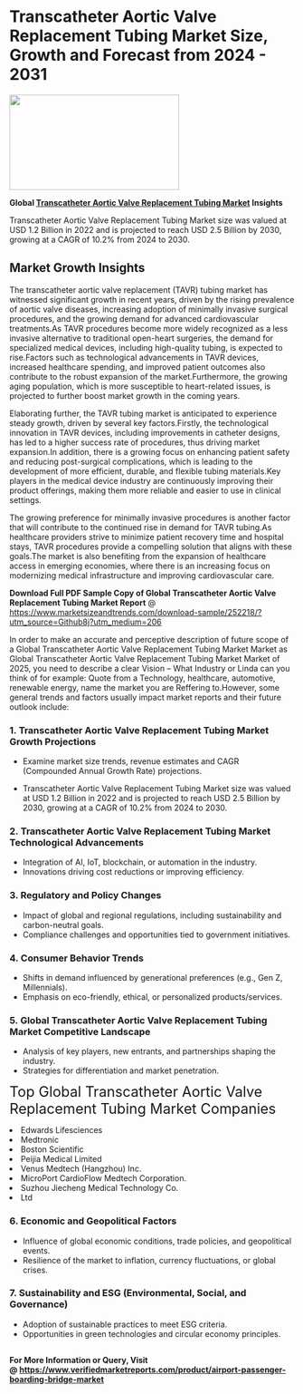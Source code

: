 <H1>Transcatheter Aortic Valve Replacement Tubing Market Size, Growth and Forecast from 2024 - 2031</H1><img class="aligncenter size-medium wp-image-584254" src="https://thirdeyenews.in/wp-content/uploads/2024/09/Global-Market-Research-300x168.jpeg" alt="" width="300" height="168" /><p><strong>Global&nbsp;<a href="https://www.marketsizeandtrends.com/download-sample/252218/?utm_source=Github8j?utm_medium=206">Transcatheter Aortic Valve Replacement Tubing Market</a> Insights</strong></p><p>Transcatheter Aortic Valve Replacement Tubing Market size was valued at USD 1.2 Billion in 2022 and is projected to reach USD 2.5 Billion by 2030, growing at a CAGR of 10.2% from 2024 to 2030.</p><p><h2>Market Growth Insights</h2> <p>The transcatheter aortic valve replacement (TAVR) tubing market has witnessed significant growth in recent years, driven by the rising prevalence of aortic valve diseases, increasing adoption of minimally invasive surgical procedures, and the growing demand for advanced cardiovascular treatments.As TAVR procedures become more widely recognized as a less invasive alternative to traditional open-heart surgeries, the demand for specialized medical devices, including high-quality tubing, is expected to rise.Factors such as technological advancements in TAVR devices, increased healthcare spending, and improved patient outcomes also contribute to the robust expansion of the market.Furthermore, the growing aging population, which is more susceptible to heart-related issues, is projected to further boost market growth in the coming years.</p> <p></p> <p>Elaborating further, the TAVR tubing market is anticipated to experience steady growth, driven by several key factors.Firstly, the technological innovation in TAVR devices, including improvements in catheter designs, has led to a higher success rate of procedures, thus driving market expansion.In addition, there is a growing focus on enhancing patient safety and reducing post-surgical complications, which is leading to the development of more efficient, durable, and flexible tubing materials.Key players in the medical device industry are continuously improving their product offerings, making them more reliable and easier to use in clinical settings.</p> <p>The growing preference for minimally invasive procedures is another factor that will contribute to the continued rise in demand for TAVR tubing.As healthcare providers strive to minimize patient recovery time and hospital stays, TAVR procedures provide a compelling solution that aligns with these goals.The market is also benefiting from the expansion of healthcare access in emerging economies, where there is an increasing focus on modernizing medical infrastructure and improving cardiovascular care.</p> <p></p><p><span class=""><strong>Download Full PDF Sample Copy of Global Transcatheter Aortic Valve Replacement Tubing Market Report</strong> @ <a href="https://www.marketsizeandtrends.com/download-sample/252218/?utm_source=Github8j?utm_medium=206" target="_blank">https://www.marketsizeandtrends.com/download-sample/252218/?utm_source=Github8j?utm_medium=206</a></span></p><p>In order to make an accurate and perceptive description of future scope of a Global&nbsp;Transcatheter Aortic Valve Replacement Tubing Market Market as Global&nbsp;Transcatheter Aortic Valve Replacement Tubing Market Market of 2025, you need to describe a clear Vision &ndash; What Industry or Linda can you think of for example: Quote from a Technology, healthcare, automotive, renewable energy, name the market you are Reffering to.However, some general trends and factors usually impact market reports and their future outlook include:</p><h3>1.&nbsp;<strong>Transcatheter Aortic Valve Replacement Tubing Market Growth Projections</strong></h3><ul><li>Examine market size trends, revenue estimates and CAGR (Compounded Annual Growth Rate) projections.</li><li><p>Transcatheter Aortic Valve Replacement Tubing Market size was valued at USD 1.2 Billion in 2022 and is projected to reach USD 2.5 Billion by 2030, growing at a CAGR of 10.2% from 2024 to 2030.</p></li></ul><h3>2.&nbsp;<strong>Transcatheter Aortic Valve Replacement Tubing Market Technological Advancements</strong></h3><ul><li>Integration of AI, IoT, blockchain, or automation in the industry.</li><li>Innovations driving cost reductions or improving efficiency.</li></ul><h3>3.&nbsp;<strong>Regulatory and Policy Changes</strong></h3><ul><li>Impact of global and regional regulations, including sustainability and carbon-neutral goals.</li><li>Compliance challenges and opportunities tied to government initiatives.</li></ul><h3>4.&nbsp;<strong>Consumer Behavior Trends</strong></h3><ul><li>Shifts in demand influenced by generational preferences (e.g., Gen Z, Millennials).</li><li>Emphasis on eco-friendly, ethical, or personalized products/services.</li></ul><h3>5.&nbsp;<strong>Global Transcatheter Aortic Valve Replacement Tubing Market Competitive Landscape</strong></h3><ul><li>Analysis of key players, new entrants, and partnerships shaping the industry.</li><li>Strategies for differentiation and market penetration.</li></ul><p data-pm-slice="1 1 []"><span style="color: inherit; font-family: inherit; font-size: 25px;">Top Global Transcatheter Aortic Valve Replacement Tubing Market Companies</span></p><div class="" data-test-id=""><p><li>Edwards Lifesciences</li><li> Medtronic</li><li> Boston Scientific</li><li> Peijia Medical Limited</li><li> Venus Medtech (Hangzhou) Inc.</li><li> MicroPort CardioFlow Medtech Corporation.</li><li> Suzhou Jiecheng Medical Technology Co.</li><li> Ltd</li></p></div><h3>6.&nbsp;<strong>Economic and Geopolitical Factors</strong></h3><ul><li>Influence of global economic conditions, trade policies, and geopolitical events.</li><li>Resilience of the market to inflation, currency fluctuations, or global crises.</li></ul><h3>7.&nbsp;<strong>Sustainability and ESG (Environmental, Social, and Governance)</strong></h3><ul><li>Adoption of sustainable practices to meet ESG criteria.</li><li>Opportunities in green technologies and circular economy principles.</li></ul><h2><strong style="font-size: 14px;">For More Information or Query, Visit @&nbsp;</strong><a style="background-color: #ffffff; font-size: 14px;" href="https://www.marketsizeandtrends.com/report/transcatheter-aortic-valve-replacement-tubing-market/" target="_blank">https://www.verifiedmarketreports.com/product/airport-passenger-boarding-bridge-market</a></h2>
